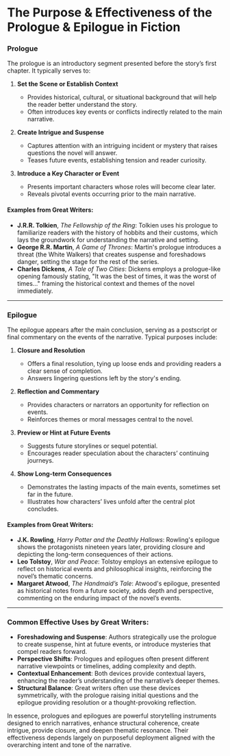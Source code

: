 # The Purpose & Effectiveness of the Prologue & Epilogue in Fiction #

### **Prologue**

The prologue is an introductory segment presented before the story’s first chapter. It typically serves to:

1. **Set the Scene or Establish Context**

   * Provides historical, cultural, or situational background that will help the reader better understand the story.
   * Often introduces key events or conflicts indirectly related to the main narrative.

2. **Create Intrigue and Suspense**

   * Captures attention with an intriguing incident or mystery that raises questions the novel will answer.
   * Teases future events, establishing tension and reader curiosity.

3. **Introduce a Key Character or Event**

   * Presents important characters whose roles will become clear later.
   * Reveals pivotal events occurring prior to the main narrative.

#### Examples from Great Writers:

* **J.R.R. Tolkien**, *The Fellowship of the Ring*: Tolkien uses his prologue to familiarize readers with the history of hobbits and their customs, which lays the groundwork for understanding the narrative and setting.
* **George R.R. Martin**, *A Game of Thrones*: Martin's prologue introduces a threat (the White Walkers) that creates suspense and foreshadows danger, setting the stage for the rest of the series.
* **Charles Dickens**, *A Tale of Two Cities*: Dickens employs a prologue-like opening famously stating, "It was the best of times, it was the worst of times…" framing the historical context and themes of the novel immediately.

---

### **Epilogue**

The epilogue appears after the main conclusion, serving as a postscript or final commentary on the events of the narrative. Typical purposes include:

1. **Closure and Resolution**

   * Offers a final resolution, tying up loose ends and providing readers a clear sense of completion.
   * Answers lingering questions left by the story's ending.

2. **Reflection and Commentary**

   * Provides characters or narrators an opportunity for reflection on events.
   * Reinforces themes or moral messages central to the novel.

3. **Preview or Hint at Future Events**

   * Suggests future storylines or sequel potential.
   * Encourages reader speculation about the characters’ continuing journeys.

4. **Show Long-term Consequences**

   * Demonstrates the lasting impacts of the main events, sometimes set far in the future.
   * Illustrates how characters’ lives unfold after the central plot concludes.

#### Examples from Great Writers:

* **J.K. Rowling**, *Harry Potter and the Deathly Hallows*: Rowling's epilogue shows the protagonists nineteen years later, providing closure and depicting the long-term consequences of their actions.
* **Leo Tolstoy**, *War and Peace*: Tolstoy employs an extensive epilogue to reflect on historical events and philosophical insights, reinforcing the novel’s thematic concerns.
* **Margaret Atwood**, *The Handmaid’s Tale*: Atwood's epilogue, presented as historical notes from a future society, adds depth and perspective, commenting on the enduring impact of the novel’s events.

---

### **Common Effective Uses by Great Writers:**

* **Foreshadowing and Suspense**: Authors strategically use the prologue to create suspense, hint at future events, or introduce mysteries that compel readers forward.
* **Perspective Shifts**: Prologues and epilogues often present different narrative viewpoints or timelines, adding complexity and depth.
* **Contextual Enhancement**: Both devices provide contextual layers, enhancing the reader’s understanding of the narrative’s deeper themes.
* **Structural Balance**: Great writers often use these devices symmetrically, with the prologue raising initial questions and the epilogue providing resolution or a thought-provoking reflection.

In essence, prologues and epilogues are powerful storytelling instruments designed to enrich narratives, enhance structural coherence, create intrigue, provide closure, and deepen thematic resonance. Their effectiveness depends largely on purposeful deployment aligned with the overarching intent and tone of the narrative.
